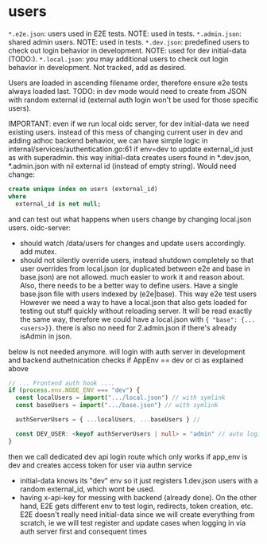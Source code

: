 # users

`*.e2e.json`: users used in E2E tests. NOTE: used in tests.
`*.admin.json`: shared admin users. NOTE: used in tests.
`*.dev.json`: predefined users to check out login behavior in development. NOTE: used for
dev initial-data (TODO:).
`*.local.json`: you may additional users to check out login behavior in
development. Not tracked, add as desired.

Users are loaded in ascending filename order, therefore ensure e2e tests always
loaded last.
TODO:
in dev mode would need to create from JSON with random external id (external
auth login won't be used for those specific users).

IMPORTANT: even if we run local oidc server, for dev initial-data we need existing users.
instead of this mess of changing current user in dev and adding adhoc backend behavior,
we can have simple logic in internal/services/authentication.go:61
if env=dev to update external_id just as with superadmin.
this way initial-data creates users found in *.dev.json, *.admin.json with nil
external id (instead of empty string).
Would need change:
```sql
create unique index on users (external_id)
where
  external_id is not null;
```
and can test out what happens when users change by changing local.json users.
oidc-server:
-  should watch /data/users for changes and update users accordingly. add mutex.
-  should not silently override users, instead shutdown completely
  so that user overrides from local.json (or duplicated between e2e and base in base.json) are not allowed. much easier to work it
  and reason about.
Also, there needs to be a better way to define users.
Have a single base.json file with users indexed by (e2e|base).
This way e2e test users
However we need a way to have a local.json that also gets loaded for testing
out stuff quickly without reloading server.
It will be read exactly the same way, therefore we could have a local.json
with `{ "base": {...<users>}}`.
there is also no need for 2.admin.json if there's already isAdmin in json.


below is not needed anymore. will login with auth server in development
and backend authetnication checks if AppEnv == dev or ci as explained above
```ts
// ... Frontend auth hook ....
if (process.env.NODE_ENV === "dev") {
  const localUsers = import(".../local.json") // with symlink
  const baseUsers = import(".../base.json") // with symlink

  authServerUsers = { ...localUsers, ...baseUsers } //

  const DEV_USER: <keyof authServerUsers | null> = "admin" // auto login
}
```

then we call dedicated dev api login route which only works if app_env is dev
and creates access token for user via authn service

+ initial-data knows its "dev" env so it just registers 1.dev.json users with a
  random external_id, which wont be used.
+ having x-api-key for messing with backend (already done).
On the other hand,  E2E gets different env to test login, redirects, token creation, etc.
E2E doesn't really need initial-data since we will create everything from scratch, ie we will test
register and update cases when logging in via auth server first and consequent
times

